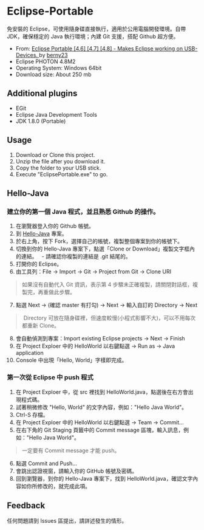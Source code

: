 # Eclipse-Portable
免安裝的 Eclipse，可使用隨身碟直接執行，適用於公用電腦開發環境。自帶 JDK，確保穩定的 Java 執行環境；內建 Git 支援，搭配 Github 超方便。

- From: [Eclipse Portable [4.6] [4.7] [4.8] - Makes Eclipse working on USB-Devices.
](https://sourceforge.net/projects/eclipse-neon-portable/) by [berny23](https://sourceforge.net/u/berny23/)
- Eclipse PHOTON 4.8M2
- Operating System: Windows 64bit
- Download size: About 250 mb

## Additional plugins
- EGit
- Eclipse Java Development Tools
- JDK 1.8.0 (Portable)

## Usage
1. Download or Clone this project.
2. Unzip the file after you download it.
3. Copy the folder to your USB stick.
4. Execute "EclipsePortable.exe" to go.

## Hello-Java
### 建立你的第一個 Java 程式，並且熟悉 Github 的操作。

1. 在瀏覽器登入你的 Github 帳號。
2. 到 [Hello-Java](https://github.com/mini-island/Hello-Java) 專案。
3. 於右上角，按下 Fork，選擇自己的帳號，複製整個專案到你的帳號下。
4. 切換到你的 Hello-Java 專案下，點選「Clone or Download」複製文字框內的連結。
   - 請確認你複製的連結是 .git 結尾的。
5. 打開你的 Eclipse。
6. 由工具列：File -> Import -> Git -> Project from Git -> Clone URI
> 如果沒有自動代入 Git 資訊，表示第 4 步驟未正確複製，請關閉對話框，複製完，再重做此步驟。
7. 點選 Next -> (確認 master 有打勾) -> Next -> 輸入自訂的 Directory -> Next
> Directory 可放在隨身碟裡，但速度較慢(小程式影響不大)，可以不用每次都重新 Clone。
8. 會自動偵測到專案：Import existing Eclipse projects -> Next -> Finish
9. 在 Project Exploer 中的 HelloWorld 以右鍵點選 -> Run as -> Java application
10. Console 中出現「Hello, World」字樣即完成。

### 第一次從 Eclipse 中 push 程式

1. 在 Project Exploer 中，從 src 裡找到 HelloWorld.java，點選後在右方會出現程式碼。
2. 試著稍微修改 "Hello, World" 的文字內容，例如："Hello Java World"。
3. Ctrl-S 存檔。
4. 在 Project Exploer 中的 HelloWorld 以右鍵點選 -> Team -> Commit...
5. 在右下角的 Git Staging 頁籤中的 Commit message 區塊，輸入訊息，例如："Hello Java World"。
> 一定要有 Commit message 才能 push。
6. 點選 Commit and Push...
7. 會跳出認證視窗，請輸入你的 GitHub 帳號及密碼。
8. 回到瀏覽器，到你的 Hello-Java 專案下，找到 HelloWorld.java，確認文字內容如你所修改的，就完成此項。

## Feedback
任何問題請到 Issues 區提出，請詳述發生的情形。
